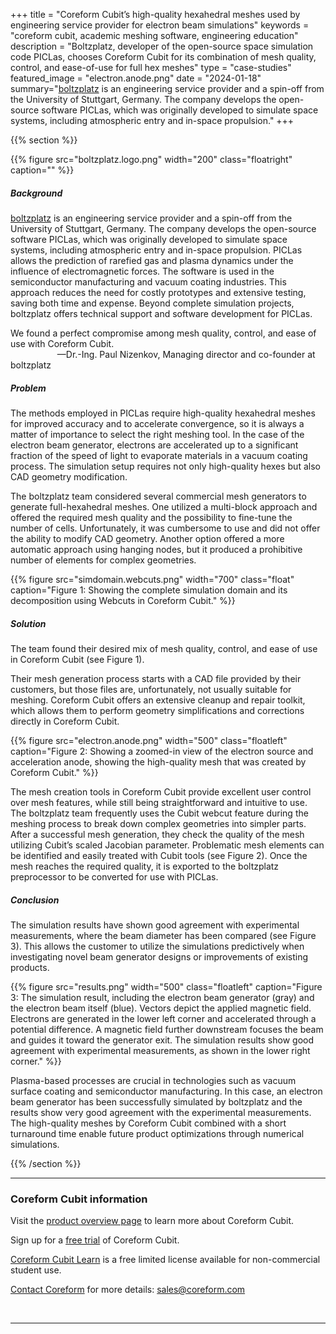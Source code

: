 +++
title = "Coreform Cubit’s high-quality hexahedral meshes used by engineering service provider for electron beam simulations"
keywords = "coreform cubit, academic meshing software, engineering education"
description = "Boltzplatz, developer of the open-source space simulation code PICLas, chooses Coreform Cubit for its combination of mesh quality, control, and ease-of-use for full hex meshes"
type = "case-studies"
featured_image = "electron.anode.png"
date = "2024-01-18"
summary="[boltzplatz](https://boltzplatz.eu/) is an engineering service provider and a spin-off from the University of Stuttgart, Germany. The company develops the open-source software PICLas, which was originally developed to simulate space systems, including atmospheric entry and in-space propulsion."
+++

{{% section %}}

{{% figure src="boltzplatz.logo.png" width="200" class="floatright" caption="" %}}<br>

 
<!--<blockquote class="pullquote" style="width: 350px; font: bold 1.333em/1.125em &quot;Open Sans&quot;, sans-serif; margin: 2.5em 2.5em 2.5em 2.5em !important; padding: 0.6em 5px !important; background: none !important; border: 3px double \#ddd; border-width: 3px 0; text-align: center; float: left; ">---<br>we found a perfect compromise among mesh quality, control, and ease of use with Coreform Cubit.<br>&mdash; Dr.-Ing. Paul Nizenkov, Managing director at boltzplatz<br>---</blockquote>-->



##### Background  
[boltzplatz](https://boltzplatz.eu/) is an engineering service provider and a spin-off from the University of Stuttgart, Germany. The company develops the open-source software PICLas, which was originally developed to simulate space systems, including atmospheric entry and in-space propulsion. PICLas allows the prediction of rarefied gas and plasma dynamics under the influence of electromagnetic forces. The software is used in the semiconductor manufacturing and vacuum coating industries. This approach reduces the need for costly prototypes and extensive testing, saving both time and expense. Beyond complete simulation projects, boltzplatz offers technical support and software development for PICLas. 

<aside class="pquote">
	<p>We found a perfect compromise among mesh quality, control, and ease of use with Coreform Cubit.<br> &nbsp; &nbsp; &nbsp; &nbsp; &nbsp; &nbsp;&nbsp; &nbsp; &nbsp; &nbsp; &mdash;Dr.-Ing. Paul Nizenkov, Managing director and co-founder at boltzplatz</p>
</aside>

##### Problem
The methods employed in PICLas require high-quality hexahedral meshes for improved accuracy and to accelerate convergence, so it is always a matter of importance to select the right meshing tool. In the case of the electron beam generator, electrons are accelerated up to a significant fraction of the speed of light to evaporate materials in a vacuum coating process. The simulation setup requires not only high-quality hexes but also CAD geometry modification. 

The boltzplatz team considered several commercial mesh generators to generate full-hexahedral meshes. One utilized a multi-block approach and offered the required mesh quality and the possibility to fine-tune the number of cells. Unfortunately, it was cumbersome to use and did not offer the ability to modify CAD geometry. Another option offered a more automatic approach using hanging nodes, but it produced a prohibitive number of elements for complex geometries. 

{{% figure src="simdomain.webcuts.png" width="700" class="float" caption="Figure 1: Showing the complete simulation domain and its decomposition using Webcuts in Coreform Cubit."   %}}


##### Solution

The team found their desired mix of mesh quality, control, and ease of use in Coreform Cubit (see Figure 1). 

Their mesh generation process starts with a CAD file provided by their customers, but those files are, unfortunately, not usually suitable for meshing. Coreform Cubit offers an extensive cleanup and repair toolkit, which allows them to perform geometry simplifications and corrections directly in Coreform Cubit. 

{{% figure src="electron.anode.png" width="500" class="floatleft" caption="Figure 2: Showing a zoomed-in view of the electron source and acceleration anode, showing the high-quality mesh that was created by Coreform Cubit."   %}}

The mesh creation tools in Coreform Cubit provide excellent user control over mesh features, while still being straightforward and intuitive to use. The boltzplatz team frequently uses the Cubit webcut feature during the meshing process to break down complex geometries into simpler parts. After a successful mesh generation, they check the quality of the mesh utilizing Cubit’s scaled Jacobian parameter. Problematic mesh elements can be identified and easily treated with Cubit tools (see Figure 2). Once the mesh reaches the required quality, it is exported to the boltzplatz preprocessor to be converted for use with PICLas.
 

##### Conclusion

The simulation results have shown good agreement with experimental measurements, where the beam diameter has been compared (see Figure 3). This allows the customer to utilize the simulations predictively when investigating novel beam generator designs or improvements of existing products.

{{% figure src="results.png" width="500" class="floatleft" caption="Figure 3: The simulation result, including the electron beam generator (gray) and the electron beam itself (blue). Vectors depict the applied magnetic field. Electrons are generated in the lower left corner and accelerated through a potential difference. A magnetic field further downstream focuses the beam and guides it toward the generator exit. The simulation results show good agreement with experimental measurements, as shown in the lower right corner."   %}}
 
Plasma-based processes are crucial in technologies such as vacuum surface coating and semiconductor manufacturing. In this case, an electron beam generator has been successfully simulated by boltzplatz and the results show very good agreement with the experimental measurements. The high-quality meshes by Coreform Cubit combined with a short turnaround time enable future product optimizations through numerical simulations.



{{% /section %}}

---  

### Coreform Cubit information

Visit the [product overview page](/products/coreform-cubit/) to learn more about Coreform Cubit. 

Sign up for a [free trial](/products/trial/) of Coreform Cubit. 

[Coreform Cubit Learn](../../free-meshing-software/) is a free limited license available for non-commercial student use.

[Contact Coreform](/company/contact) for more details: sales@coreform.com

<br>

---

